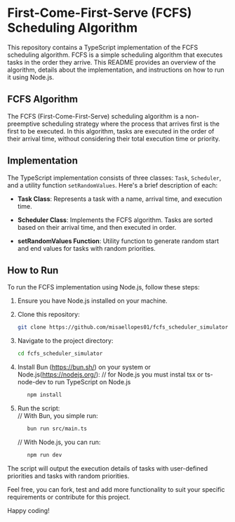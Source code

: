 # First-Come-First-Serve (FCFS) Scheduling Algorithm

This repository contains a TypeScript implementation of the FCFS scheduling algorithm. FCFS is a simple scheduling algorithm that executes tasks in the order they arrive. This README provides an overview of the algorithm, details about the implementation, and instructions on how to run it using Node.js.

## FCFS Algorithm

The FCFS (First-Come-First-Serve) scheduling algorithm is a non-preemptive scheduling strategy where the process that arrives first is the first to be executed. In this algorithm, tasks are executed in the order of their arrival time, without considering their total execution time or priority.

## Implementation

The TypeScript implementation consists of three classes: `Task`, `Scheduler`, and a utility function `setRandomValues`. Here's a brief description of each:

- **Task Class**: Represents a task with a name, arrival time, and execution time.

- **Scheduler Class**: Implements the FCFS algorithm. Tasks are sorted based on their arrival time, and then executed in order.

- **setRandomValues Function**: Utility function to generate random start and end values for tasks with random priorities.

## How to Run

To run the FCFS implementation using Node.js, follow these steps:

1. Ensure you have Node.js installed on your machine.

2. Clone this repository:
   ```bash
   git clone https://github.com/misaellopes01/fcfs_scheduler_simulator.git
   ```

3. Navigate to the project directory:
   ```bash
   cd fcfs_scheduler_simulator
   ```

4. Install Bun (https://bun.sh/) on your system or Node.js(https://nodejs.org/):
   // for Node.js you must instal tsx or ts-node-dev to run TypeScript on Node.js
   ```bash
      npm install
   ```

5. Run the script:
   <br />
   // With Bun, you simple run: 
   ```bash
      bun run src/main.ts
   ```
   // With Node.js, you can run:
   ```bash
      npm run dev
   ```

The script will output the execution details of tasks with user-defined priorities and tasks with random priorities.

Feel free, you can fork, test and add more functionality to suit your specific requirements or contribute for this project.

Happy coding!